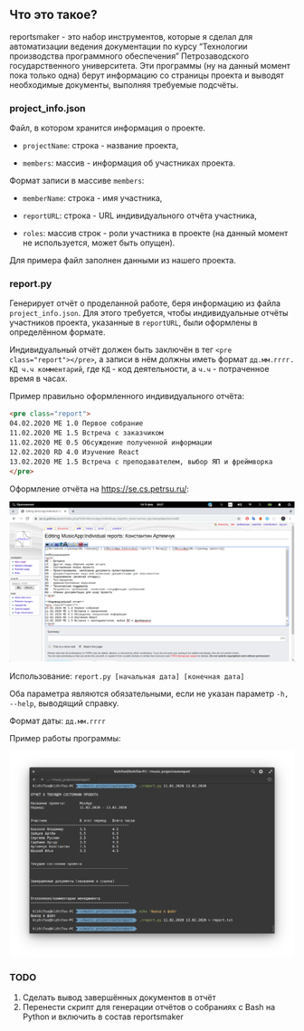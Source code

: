 ## Что это такое?

reportsmaker - это набор инструментов, которые я сделал для автоматизации ведения документации по курсу “Технологии производства программного обеспечения” Петрозаводского государственного университета. Эти программы (ну на данный момент пока только одна) берут информацию со страницы проекта и выводят необходимые документы, выполняя требуемые подсчёты.

### project_info.json

Файл, в котором хранится информация о проекте.

* `projectName`: строка - название проекта,

* `members`: массив - информация об участниках проекта.

Формат записи в массиве `members`:

* `memberName`: строка - имя участника,

* `reportURL`: строка - URL индивидуального отчёта участника,

* `roles`: массив строк - роли участника в проекте (на данный момент не используется, может быть опущен).

Для примера файл заполнен данными из нашего проекта.

### report.py

Генерирует отчёт о проделанной работе, беря информацию из файла `project_info.json`. Для этого требуется, чтобы индивидуальные отчёты участников проекта, указанные в `reportURL`, были оформлены в определённом формате.

Индивидуальный отчёт должен быть заключён в тег `<pre class="report"></pre>`, а записи в нём должны иметь формат `дд.мм.гггг. КД ч.ч комментарий`,  где `КД` - код деятельности, а `ч.ч` - потраченное время в часах.

Пример правильно оформленного индивидуального отчёта:

```html
<pre class="report">
04.02.2020 ME 1.0 Первое собрание
11.02.2020 ME 1.5 Встреча с заказчиком
11.02.2020 ME 0.5 Обсуждение полученной информации
12.02.2020 RD 4.0 Изучение React
13.02.2020 ME 1.5 Встреча с преподавателем, выбор ЯП и фреймворка
</pre>
```

Оформление отчёта на https://se.cs.petrsu.ru/:

<img src="README.assets/pre_tag.png" alt="Пример отчёта" />

Использование: `report.py [начальная дата] [конечная дата]`

Оба параметра являются обязательными, если не указан параметр `-h, --help`, выводящий справку.

Формат даты: `дд.мм.гггг`

Пример работы программы:

![Скриншот консоли](README.assets/usage.png)

### TODO

1. Сделать вывод завершённых документов в отчёт
2. Перенести скрипт для генерации отчётов о собраниях с Bash на Python и включить в состав reportsmaker